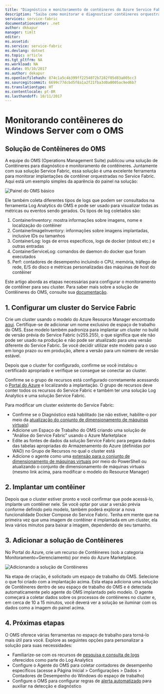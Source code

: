 ```yaml
---
title: "Diagnóstico e monitoramento de contêineres do Azure Service Fabric | Microsoft Docs"
description: "Saiba como monitorar e diagnosticar contêineres orquestrados no Microsoft Azure Service Fabric com a solução de contêineres do OMS."
services: service-fabric
documentationcenter: .net
author: dkkapur
manager: timlt
editor: 
ms.assetid: 
ms.service: service-fabric
ms.devlang: dotnet
ms.topic: article
ms.tgt_pltfrm: NA
ms.workload: NA
ms.date: 05/10/2017
ms.author: dekapur
ms.openlocfilehash: 874c1a5c4b399ff2254072b7282f05d83a005cc3
ms.sourcegitcommit: 6699c77dcbd5f8a1a2f21fba3d0a0005ac9ed6b7
ms.translationtype: HT
ms.contentlocale: pt-BR
ms.lasthandoff: 10/11/2017
---
```

# <a name="monitoring-windows-server-containers-with-oms"></a>Monitorando contêineres do Windows Server com o OMS

## <a name="oms-containers-solution"></a>Solução de Contêineres do OMS

A equipe do OMS (Operations Management Suite) publicou uma solução de Contêineres para diagnóstico e monitoramento de contêineres. Juntamente com sua solução Service Fabric, essa solução é uma excelente ferramenta para monitorar implantações de contêiner orquestradas no Service Fabric. Aqui está um exemplo simples da aparência do painel na solução:

![Painel do OMS básico](./media/service-fabric-diagnostics-containers-windowsserver/oms-containers-dashboard.png)

Ele também coleta diferentes tipos de logs que podem ser consultados na ferramenta Log Analytics do OMS e pode ser usado para visualizar todas as métricas ou eventos sendo gerados. Os tipos de log coletados são:

1. ContainerInventory: mostra informações sobre imagens, nome e localização do contêiner
2. ContainerImageInventory: informações sobre imagens implantadas, inclusive IDs ou tamanhos
3. ContainerLog: logs de erros específicos, logs de docker (stdout etc.) e outras entradas
4. ContainerServiceLog: comandos de daemon do docker que foram executados
5. Perf: contadores de desempenho incluindo o CPU, memória, tráfego de rede, E/S do disco e métricas personalizadas das máquinas de host do contêiner

Este artigo aborda as etapas necessárias para configurar o monitoramento de contêiner para seu cluster. Para saber mais sobre a solução de Contêineres do OMS, consulte sua [documentação](../log-analytics/log-analytics-containers.md).

## <a name="1-set-up-a-service-fabric-cluster"></a>1. Configurar um cluster do Service Fabric

Crie um cluster usando o modelo do Azure Resource Manager encontrado [aqui](https://github.com/dkkapur/Service-Fabric/tree/master/ARM%20Templates/SF%20OMS%20Sample). Certifique-se de adicionar um nome exclusivo de espaço de trabalho do OMS. Esse modelo também padroniza para implantar um cluster no build de versão prévia do Service Fabric (v255.255), o que significa que ele não pode ser usado na produção e não pode ser atualizado para uma versão diferente do Service Fabric. Se você decidir utilizar este modelo para o uso em longo prazo ou em produção, altere a versão para um número de versão estável.

Depois que o cluster for configurado, confirme se você instalou o certificado apropriado e verifique se consegue se conectar ao cluster.

Confirme se o grupo de recursos está configurado corretamente acessando o [Portal do Azure](https://portal.azure.com/) e localizando a implantação. O grupo de recursos deve conter todos os recursos do Service Fabric e também ter uma solução Log Analytics e uma solução Service Fabric.

Para modificar um cluster existente do Service Fabric:
* Confirme se o Diagnóstico está habilitado (se não estiver, habilite-o por meio da [atualização do conjunto de dimensionamento de máquinas virtuais](/rest/api/virtualmachinescalesets/create-or-update-a-set))
* Adicione um Espaço de Trabalho do OMS criando uma solução de "Análise do Service Fabric" usando o Azure Marketplace
* Edite as fontes de dados da solução Service Fabric para pegara dados das tabelas apropriadas do Armazenamento do Azure (definidas por WAD) no Grupo de Recursos no qual o cluster está
* Adicione o agente como uma [extensão para o conjunto de dimensionamento de máquinas virtuais](/powershell/module/azurerm.compute/add-azurermvmssextension) por meio do PowerShell ou atualizando o conjunto de dimensionamento de máquinas virtuais (mesmo link acima, para modificar o modelo do Resource Manager)

## <a name="2-deploy-a-container"></a>2. Implantar um contêiner

Depois que o cluster estiver pronto e você confirmar que pode acessá-lo, implante um contêiner nele. Se você optar por usar a versão prévia conforme definido pelo modelo, também poderá explorar a nova funcionalidade Docker Compose do Service Fabric. Tenha em mente que na primeira vez que uma imagem de contêiner é implantada em um cluster, ela leva vários minutos para baixar a imagem, dependendo de seu tamanho.

## <a name="3-add-the-containers-solution"></a>3. Adicionar a solução de Contêineres

No Portal do Azure, crie um recurso de Contêineres (sob a categoria Monitoramento+Gerenciamento) por meio do Azure Marketplace. 

![Adicionando a solução de Contêineres](./media/service-fabric-diagnostics-containers-windowsserver/containers-solution.png)

Na etapa de criação, é solicitado um espaço de trabalho do OMS. Selecione o que foi criado com a implantação acima. Esta etapa adiciona uma solução de Contêineres dentro de seu espaço de trabalho do OMS e é detectada automaticamente pelo agente do OMS implantado pelo modelo. O agente começará a coletar dados sobre os processos de contêineres no cluster e, em cerca de 10 a 15 minutos, você deverá ver a solução se iluminar com os dados como a imagem do painel acima.

## <a name="4-next-steps"></a>4. Próximas etapas

O OMS oferece várias ferramentas no espaço de trabalho para torná-lo mais útil para você. Explore as seguintes opções para personalizar a solução para suas necessidades:
- Familiarize-se com os recursos de [pesquisa e consulta de logs](../log-analytics/log-analytics-log-searches.md) oferecidos como parte do Log Analytics
- Configure o Agente do OMS para coletar contadores de desempenho específicos (acesse a Página Inicial > Configurações > Dados > Contadores de Desempenho do Windows do espaço de trabalho)
- Configure o OMS para configurar regras de [alerta automatizado](../log-analytics/log-analytics-alerts.md) para auxiliar na detecção e diagnóstico